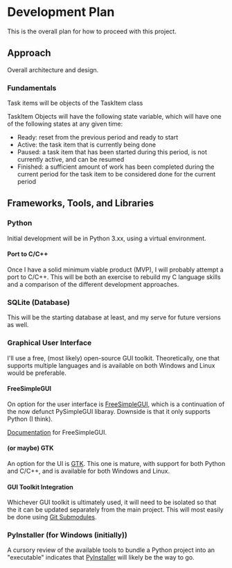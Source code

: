 # Development Plan

This is the overall plan for how to proceed with this project.

## Approach

Overall architecture and design.

### Fundamentals

Task items will be objects of the TaskItem class

TaskItem Objects will have the following state variable, which will have one of the following states at any given time:
- Ready: reset from the previous period and ready to start
- Active: the task item that is currently being done
- Paused: a task item that has been started during this period, is not currently active, and can be resumed
- Finished: a sufficient amount of work has been completed during the current period for the task item to be considered done for the current period

## Frameworks, Tools, and Libraries

### Python

Initial development will be in Python 3.xx, using a virtual environment.

#### Port to C/C++

Once I have a solid minimum viable product (MVP), I will probably attempt a port to C/C++. This will be both an exercise to rebuild my C language skills and a comparison of the different development approaches.

### SQLite (Database)

This will be the starting database at least, and my serve for future versions as well.

### Graphical User Interface

I'll use a free, (most likely) open-source GUI toolkit. Theoretically, one that supports multiple languages and is available on both Windows and Linux would be preferable.

#### FreeSimpleGUI

On option for the user interface is [FreeSimpleGUI](https://github.com/spyoungtech/FreeSimpleGui), which is a continuation of the now defunct PySimpleGUI libaray. Downside is that it only supports Python (I think). 

[Documentation](https://freesimplegui.readthedocs.io/en/latest/) for FreeSimpleGUI.

#### (or maybe) GTK

An option for the UI is [GTK](https://www.gtk.org/). This one is mature, with support for both Python and C/C++, and is available for both Windows and Linux.

#### GUI Toolkit Integration

Whichever GUI toolkit is ultimately used, it will need to be isolated so that the it can be updated separately from the main project. This will most easily be done using [Git Submodules](https://git-scm.com/book/en/v2/Git-Tools-Submodules).

### PyInstaller (for Windows (initially))

A cursory review of the available tools to bundle a Python project into an "executable" indicates that [PyInstaller](https://pyinstaller.org/en/stable/) will likely be the way to go.

